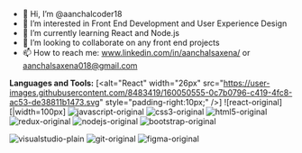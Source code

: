 - 👋 Hi, I’m @aanchalcoder18
- 👀 I’m interested in Front End Development and User Experience Design
- 🌱 I’m currently learning React and Node.js
- 💞️ I’m looking to collaborate on any front end projects
- 📫 How to reach me: www.linkedin.com/in/aanchalsaxena/ or aanchalsaxena018@gmail.com 

**Languages and Tools:**
[<alt="React" width="26px" src="https://user-images.githubusercontent.com/8483419/160050555-0c7b0796-c419-4fc8-ac53-de38811b1473.svg" style="padding-right:10px;" />]
![react-original][|width=100px]
![javascript-original](https://user-images.githubusercontent.com/8483419/160050603-34244211-a822-4d88-a299-1a43441b6845.svg)
![css3-original](https://user-images.githubusercontent.com/8483419/160050656-7be712bd-a937-4cb9-869a-2babf56a942f.svg)
![html5-original](https://user-images.githubusercontent.com/8483419/160050723-1983e1ea-2236-45fc-a2f1-56a89daaf1d9.svg)
![redux-original](https://user-images.githubusercontent.com/8483419/160050772-92998a17-f3fd-46bb-b018-cd518ee7ed27.svg)
![nodejs-original](https://user-images.githubusercontent.com/8483419/160050809-edae8547-2a1f-4088-b2fe-2e493a1a9170.svg)
![bootstrap-original](https://user-images.githubusercontent.com/8483419/160050893-160a3136-0eac-40d0-bd6c-4df182f13602.svg)


![visualstudio-plain](https://user-images.githubusercontent.com/8483419/160051007-0d1751ab-2c1b-472f-bbba-a6313dc79976.svg)
![git-original](https://user-images.githubusercontent.com/8483419/160051010-3063fa0d-893e-46b2-8be9-b2e85d813a85.svg)
![figma-original](https://user-images.githubusercontent.com/8483419/160051016-2ff54e9b-5137-4a2e-b600-050b27b76d3a.svg)
